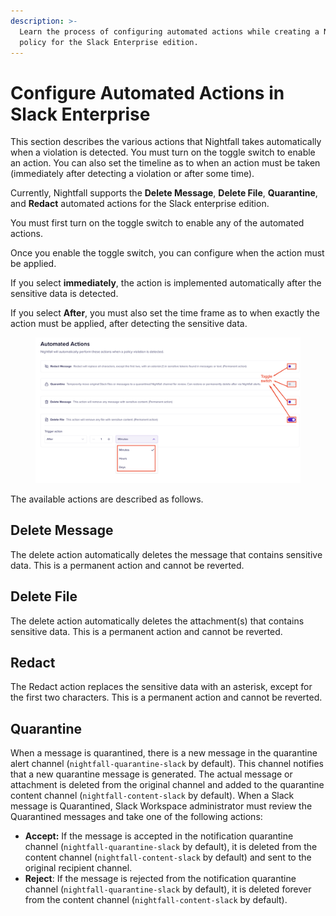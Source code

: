 ```yaml
---
description: >-
  Learn the process of configuring automated actions while creating a Nightfall
  policy for the Slack Enterprise edition.
---
```


# Configure Automated Actions in Slack Enterprise

This section describes the various actions that Nightfall takes automatically when a violation is detected. You must turn on the toggle switch to enable an action. You can also set the timeline as to when an action must be taken (immediately after detecting a violation or after some time).

Currently, Nightfall supports the **Delete Message**, **Delete File**, **Quarantine**, and **Redact** automated actions for the Slack enterprise edition.&#x20;

You must first turn on the toggle switch to enable any of the automated actions.

Once you enable the toggle switch, you can configure when the action must be applied.&#x20;

If you select **immediately**, the action is implemented automatically after the sensitive data is detected.&#x20;

If you select **After**, you must also set the time frame as to when exactly the action must be applied, after detecting the sensitive data.

<figure><img src="../../.gitbook/assets/image (4) (1) (1) (1).png" alt=""><figcaption></figcaption></figure>

The available actions are described as follows.

## Delete Message

The delete action automatically deletes the message that contains sensitive data. This is a permanent action and cannot be reverted.&#x20;

## Delete File

The delete action automatically deletes the attachment(s) that contains sensitive data. This is a permanent action and cannot be reverted.&#x20;

## Redact

The Redact action replaces the sensitive data with an asterisk, except for the first two characters. This is a permanent action and cannot be reverted.&#x20;

## Quarantine

When a message is quarantined, there is a new message in the quarantine alert channel (`nightfall-quarantine-slack` by default). This channel notifies that a new quarantine message is generated. The actual message or attachment is deleted from the original channel and added to the quarantine content channel (`nightfall-content-slack` by default). When a Slack message is Quarantined, Slack Workspace administrator must review the Quarantined messages and take one of the following actions:

* **Accept:** If the message is accepted in the notification quarantine channel (`nightfall-quarantine-slack` by default), it is deleted from the content channel (`nightfall-content-slack` by default) and sent to the original recipient channel.&#x20;
* **Reject**: If the message is rejected from the notification quarantine channel (`nightfall-quarantine-slack` by default), it is deleted forever from the content channel (`nightfall-content-slack` by default). &#x20;





&#x20;
